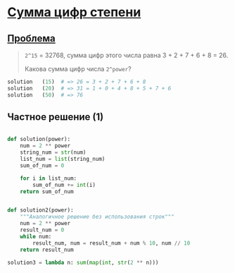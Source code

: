 # [Сумма цифр степени](TODO)

## [Проблема](https://euler.jakumo.org/problems/view/16.html)


> `2^15` = 32768, сумма цифр этого числа равна 3 + 2 + 7 + 6 + 8 = 26.
>
>Какова сумма цифр числа `2^power`?


``` python
solution   (15)  # => 26 = 3 + 2 + 7 + 6 + 8 
solution   (20)  # => 31 = 1 + 0 + 4 + 8 + 5 + 7 + 6
solution   (50)  # => 76
```

## Частное решение (1)

```python

def solution(power):
    num = 2 ** power
    string_num = str(num)
    list_num = list(string_num)
    sum_of_num = 0

    for i in list_num:
        sum_of_num += int(i)
    return sum_of_num


def solution2(power):
    """Аналогичное решение без использования строк"""
    num = 2 ** power
    result_num = 0
    while num:
        result_num, num = result_num + num % 10, num // 10
    return result_num

solution3 = lambda n: sum(map(int, str(2 ** n)))
```

